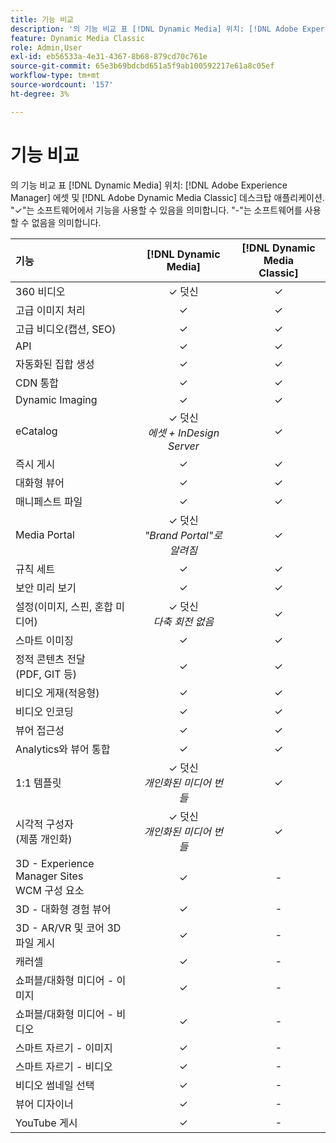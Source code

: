 ```yaml
---
title: 기능 비교
description: '의 기능 비교 표 [!DNL Dynamic Media] 위치: [!DNL Adobe Experience Manager] 에셋 및 [!DNL Adobe Dynamic Media Classic] 데스크탑 애플리케이션.'
feature: Dynamic Media Classic
role: Admin,User
exl-id: eb56533a-4e31-4367-8b68-879cd70c761e
source-git-commit: 65e3b69bdcbd651a5f9ab100592217e61a8c05ef
workflow-type: tm+mt
source-wordcount: '157'
ht-degree: 3%

---
```


# 기능 비교

의 기능 비교 표 [!DNL Dynamic Media] 위치: [!DNL Adobe Experience Manager] 에셋 및 [!DNL Adobe Dynamic Media Classic] 데스크탑 애플리케이션. &quot;✓&quot;는 소프트웨어에서 기능을 사용할 수 있음을 의미합니다. &quot;-&quot;는 소프트웨어를 사용할 수 없음을 의미합니다.

| 기능 | [!DNL Dynamic Media] | [!DNL Dynamic Media<br>Classic] |
| :--- | :---: | :---: |
| 360 비디오 | ✓ 덧신 | ✓ |
| 고급 이미지 처리 | ✓ | ✓ |
| 고급 비디오(캡션, SEO) | ✓ | ✓ |
| API | ✓ | ✓ |
| 자동화된 집합 생성 | ✓ | ✓ |
| CDN 통합 | ✓ | ✓ |
| Dynamic Imaging | ✓ | ✓ |
| eCatalog | ✓ 덧신&#x200B;<br>*에셋 + InDesign Server* | ✓ |
| 즉시 게시 | ✓ | ✓ |
| 대화형 뷰어 | ✓ | ✓ |
| 매니페스트 파일 | ✓ | ✓ |
| Media Portal | ✓ 덧신&#x200B;<br>*&quot;Brand Portal&quot;로 알려짐* | ✓ |
| 규칙 세트 | ✓ | ✓ |
| 보안 미리 보기 | ✓ | ✓ |
| 설정(이미지, 스핀, 혼합 미디어) | ✓ 덧신&#x200B;<br>*다축 회전 없음* | ✓ |
| 스마트 이미징 | ✓ | ✓ |
| 정적 콘텐츠 전달<br>(PDF, GIT 등) | ✓ | ✓ |
| 비디오 게재(적응형) | ✓ | ✓ |
| 비디오 인코딩 | ✓ | ✓ |
| 뷰어 접근성 | ✓ | ✓ |
| Analytics와 뷰어 통합 | ✓ | ✓ |
| 1:1 템플릿 | ✓ 덧신&#x200B;<br>*개인화된 미디어 번들* | ✓ |
| 시각적 구성자<br>(제품 개인화) | ✓ 덧신&#x200B;<br>*개인화된 미디어 번들* | ✓ |
| 3D - Experience Manager Sites<br>WCM 구성 요소 | ✓ | - |
| 3D - 대화형 경험 뷰어 | ✓ | - |
| 3D - AR/VR 및 코어 3D 파일 게시 | ✓ | - |
| 캐러셀 | ✓ | - |
| 쇼퍼블/대화형 미디어 - 이미지 | ✓ | - |
| 쇼퍼블/대화형 미디어 - 비디오 | ✓ | - |
| 스마트 자르기 - 이미지 | ✓ | - |
| 스마트 자르기 - 비디오 | ✓ | - |
| 비디오 썸네일 선택 | ✓ | - |
| 뷰어 디자이너 | ✓ | - |
| YouTube 게시 | ✓ | - |
